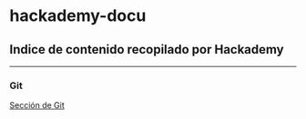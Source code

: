 # hackademy-docu

## Indice de contenido recopilado por Hackademy

----
### Git
[Sección de Git](https://github.com/hackademymx/hackademy-docu/blob/main/git.md)
